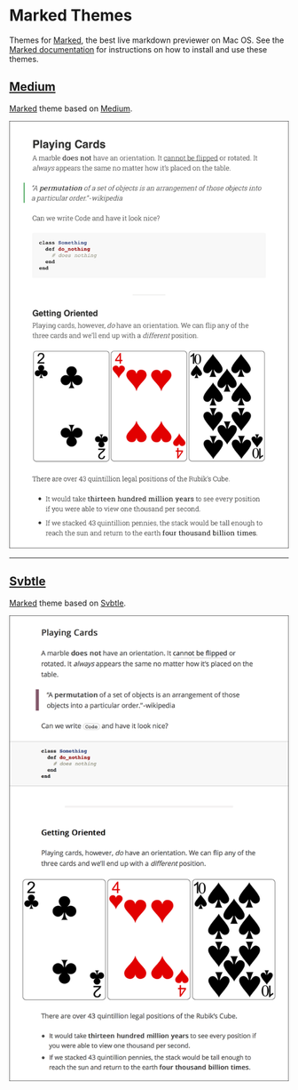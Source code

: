 # Marked Themes

Themes for [Marked][marked], the best live markdown previewer on Mac OS. See
the [Marked documentation][docs] for instructions on how to install and use
these themes.

## [Medium](medium)

[Marked][marked] theme based on [Medium][medium].

[![medium](medium/medium.png)](medium)

---

## [Svbtle](svbtle)

[Marked][marked] theme based on [Svbtle][svbtle].

[![svbtle](svbtle/svbtle.png)](svbtle)

[docs]: http://marked2app.com/help/Previewing.html#choosingastyle
[marked]: http://marked2app.com
[medium]: https://medium.com
[svbtle]: https://svbtle.com
